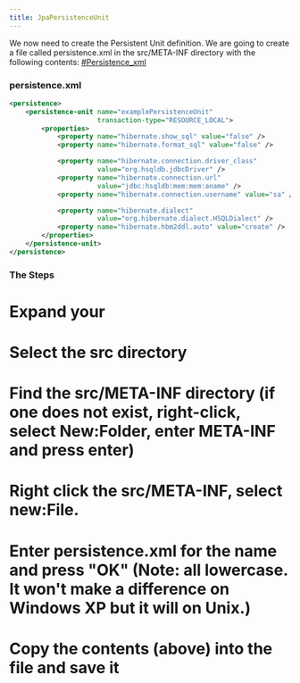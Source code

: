 ```yaml
---
title: JpaPersistenceUnit
---
```

We now need to create the Persistent Unit definition. We are going to create a file called persistence.xml in the src/META-INF directory with the following contents:
[#Persistence_xml]({{site.pagesurl}}/#Persistence_xml)
### persistence.xml
```xml
<persistence>
    <persistence-unit name="examplePersistenceUnit" 
                      transaction-type="RESOURCE_LOCAL">
        <properties>
            <property name="hibernate.show_sql" value="false" />
            <property name="hibernate.format_sql" value="false" />

            <property name="hibernate.connection.driver_class" 
                      value="org.hsqldb.jdbcDriver" />
            <property name="hibernate.connection.url" 
                      value="jdbc:hsqldb:mem:mem:aname" />
            <property name="hibernate.connection.username" value="sa" />

            <property name="hibernate.dialect" 
                      value="org.hibernate.dialect.HSQLDialect" />
            <property name="hibernate.hbm2ddl.auto" value="create" />
        </properties>
    </persistence-unit>
</persistence>
```

### The Steps
# Expand your **<project>**
# Select the **src** directory
# Find the **src/META-INF** directory (if one does not exist, right-click, select **New:Folder**, enter **META-INF** and press enter)
# Right click the **src/META-INF**, select **new:File**.
# Enter **persistence.xml** for the name and press "OK" (Note: all lowercase. It won't make a difference on Windows XP but it will on Unix.)
# Copy the contents (above) into the file and save it
